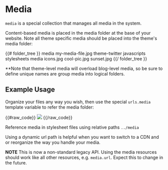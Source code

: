 # Media

`media` is a special collection that manages all media in the system.

Content-based media is placed in the media folder at the base of your website. Note all theme specific media should be placed into the theme's media folder:


{{# folder_tree }}
  media
    my-media-file.jpg
  theme-twitter
    javascripts
    stylesheets
    media
      icons.jpg
      cool-pic.jpg
      sunset.jpg
{{/ folder_tree }}

**Note that theme-level media will overload blog-level media, so be sure to define unique names are group media into logical folders.

## Example Usage


Organize your files any way you wish, then use the special `urls.media` template variable to refer the media folder:

{{#raw_code}}
<img src="{{urls.media}}/my-media-file.jpg">
{{/raw_code}}

Reference media in stylesheet files using relative paths `../media`

Using a dynamic url path is helpful when you want to switch to a CDN and or reorganize the way you handle your media.

**NOTE** This is now a non-standard legacy API. Using the media resources should work like all other resources, e.g. `media.url`. Expect this to change in the future.
